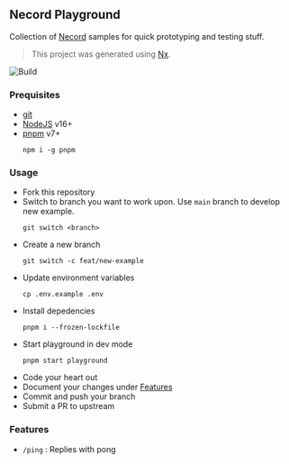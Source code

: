 ## Necord Playground

Collection of <a href="https://necord.org/">Necord</a> samples for quick prototyping and testing stuff.

> This project was generated using [Nx](https://nx.dev).

![Build](https://github.com/wolffparkinson/necord-playground/actions/workflows/build.yml/badge.svg)

### Prequisites

- [git](https://git-scm.com/)
- [NodeJS](https://nodejs.org/en/) v16+
- [pnpm](https://pnpm.io/installation) v7+
  ```shell
  npm i -g pnpm
  ```

### Usage

- Fork this repository
- Switch to branch you want to work upon. Use `main` branch to develop new example.
  ```shell
  git switch <branch>
  ```
- Create a new branch
  ```shell
  git switch -c feat/new-example
  ```
- Update environment variables
  ```shell
  cp .env.example .env
  ```
- Install depedencies
  ```shell
  pnpm i --frozen-lockfile
  ```
- Start playground in dev mode
  ```shell
  pnpm start playground
  ```
- Code your heart out
- Document your changes under [Features](#Features)
- Commit and push your branch
- Submit a PR to upstream

### Features

- `/ping` : Replies with pong
